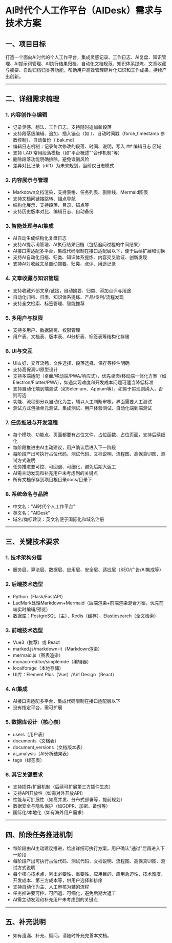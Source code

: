 # AI时代个人工作平台（AIDesk）需求与技术方案

## 一、项目目标
打造一个面向AI时代的个人工作平台，集成灵感记录、工作日志、AI复盘、知识管理、AI提示词管理、AI执行结果归档、自动化文档规范、知识体系提炼、文章收藏与摘要、自动归档归类等功能，帮助用户高效管理碎片化知识和工作成果，持续产出创新。

---

## 二、详细需求梳理

### 1. 内容创作与编辑
- 记录灵感、想法、工作日志，支持随时追加新段落
- 支持段落级编辑、追加、插入锚点（如 <!-- anchor:xxx -->）、自动时间戳（force_timestamp 参数控制）、自动备份（.bak.md）
- 编辑日志机制：记录每次修改的段落、时间、说明，写入 ## 编辑日志 区域
- 支持 LAD 常用段落模板（如"平台概述""合作机制"等）
- 删除段落功能明确排除，避免误删风险
- 差异对比记录（diff）为未来规划，当前仅日志模式

### 2. 内容展示与管理
- Markdown文档渲染，支持表格、任务列表、删除线、Mermaid图表
- 支持文档间链接跳转、锚点导航
- 结构化展示，支持段落、目录、锚点等
- 支持历史版本对比、编辑日志、自动备份

### 3. 智能处理与AI集成
- AI自动生成结构化复盘日志
- 支持AI提示词管理、AI执行结果归档（包括追问过程的中间结果）
- AI接口需适配多平台，集成代码限制在接口适配层以下，便于后续扩展和切换
- 支持AI自动化归档、归类、知识体系提炼、内容交叉验证、创新发现
- 支持AI对收藏文章自动摘要、归类、点评、用途记录

### 4. 文章收藏与知识管理
- 支持收藏外部文章/链接，自动摘要、归类、添加点评与用途
- 自动化归档、归类、知识体系提炼、产品/专利/流程发现
- 支持全文检索、标签管理、智能推荐

### 5. 多用户与权限
- 支持多用户、数据隔离、权限管理
- 用户表、文档表、版本表、AI分析表、标签表等结构化存储

### 6. UI与交互
- UI友好、交互流畅，文件选择、段落选择、保存等控件明确
- 支持高保真UI原型设计
- 支持多端适配（桌面/移动端/PWA/响应式），优先桌面/移动端一体化方案（如Electron/Flutter/PWA），如遇实现难度和开发成本问题可适当降低标准
- 支持自动化端到端测试（如Selenium、Appium等），如易于实现则纳入，否则可选
- 功能、流程部分以自动化为主，辅以人工判断审核，界面需要人工测试
- 测试方式包括单元测试、集成测试、用户体验测试、自动化端到端测试

### 7. 任务推进与开发流程
- 每个模块、功能点、页面都要有占位文件、占位函数、占位页面，支持后续细化
- 每阶段推进由AI主动建议，用户确认后进入下一阶段
- 每阶段产出可执行占位代码、测试代码、文档说明、流程图、高保真UI图、测试方式说明
- 任务推进要可控、可回退、可细化，避免后期大返工
- AI需主动发现和补充用户未考虑到的关键点
- 所有文档保存到项目根目录docs/目录下

### 8. 系统命名与品牌
- 中文名："AI时代个人工作平台"
- 英文名："AIDesk"
- 域名/商标建议：英文名便于国际化和域名注册

---

## 三、关键技术要求

### 1. 技术架构分层
- 服务层、算法层、数据层、应用层、安全层、适应层（SEO/广告/AI集成等）

### 2. 后端技术选型
- Python（Flask/FastAPI）
- LadMark处理Markdown+Mermaid（后端渲染+前端渲染混合方案，优先前端实时编辑/预览）
- 数据库：PostgreSQL（主）、Redis（缓存）、Elasticsearch（全文检索）

### 3. 前端技术选型
- Vue3（推荐）或 React
- marked.js/markdown-it（Markdown渲染）
- mermaid.js（图表渲染）
- monaco-editor/simplemde（编辑器）
- localforage（本地存储）
- UI库：Element Plus（Vue）/Ant Design（React）

### 4. AI集成
- AI接口需适配多平台，集成代码限制在接口适配层以下
- 没有指定平台，需可扩展

### 5. 数据库设计（核心表）
- users（用户表）
- documents（文档表）
- document_versions（文档版本表）
- ai_analysis（AI分析结果表）
- tags（标签表）

### 6. 其它关键要求
- 支持插件/扩展机制（后续可扩展第三方插件生态）
- 支持API开放性（如需对外开放API）
- 性能与可扩展性（如高并发、分布式部署等，提前规划）
- 数据安全与隐私保护（如GDPR、加密、备份等）
- 国际化/本地化（如有海外用户需求）

---

## 四、阶段任务推进机制
- 每阶段由AI主动建议推进，给出详细可执行方案，用户确认"通过"后再进入下一阶段
- 每阶段产出可执行占位代码、测试代码、文档说明、流程图、高保真UI图、测试方式说明
- 每个核心技术点，列出必要性、重要性、应用目的、应用急迫性、技术难度、开发成本、第三方成本等，供用户选择和排序
- 支持自动化为主、人工审核为辅的流程
- 任务推进要可控、可回退、可细化，避免后期大返工
- AI需主动发现和补充用户未考虑到的关键点

---

## 五、补充说明
- 如有遗漏、补充、疑问，请随时补充完善本文档。 